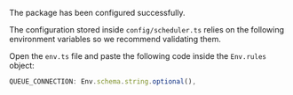 The package has been configured successfully.

The configuration stored inside `config/scheduler.ts` relies on the following environment variables so we recommend
validating them.

Open the `env.ts` file and paste the following code inside the `Env.rules` object:

```ts
QUEUE_CONNECTION: Env.schema.string.optional(),
```
